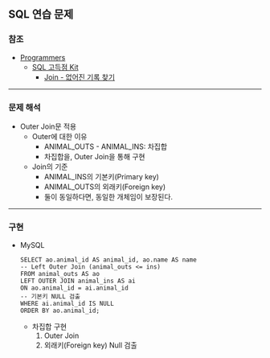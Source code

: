 ## SQL 연습 문제

### 참조

- [Programmers](https://programmers.co.kr/)
  - [SQL 고득점 Kit](https://programmers.co.kr/learn/challenges)
    - [Join - 없어진 기록 찾기](https://programmers.co.kr/learn/courses/30/lessons/59042)

---

### 문제 해석

- Outer Join문 적용
  - Outer에 대한 이유
    - ANIMAL_OUTS - ANIMAL_INS: 차집합
    - 차집합을, Outer Join을 통해 구현
  - Join의 기준
    - ANIMAL_INS의 기본키(Primary key)
    - ANIMAL_OUTS의 외래키(Foreign key)
    - 둘이 동일하다면, 동일한 개체임이 보장된다. 

---

### 구현

- MySQL

  ```mysql
  SELECT ao.animal_id AS animal_id, ao.name AS name
  -- Left Outer Join (animal_outs <= ins)
  FROM animal_outs AS ao
  LEFT OUTER JOIN animal_ins AS ai
  ON ao.animal_id = ai.animal_id
  -- 기본키 NULL 검출
  WHERE ai.animal_id IS NULL
  ORDER BY ao.animal_id;
  ```

  - 차집합 구현
    1. Outer Join
    2. 외래키(Foreign key) Null 검출